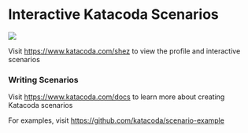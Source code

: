 # Interactive Katacoda Scenarios

[![](http://shields.katacoda.com/katacoda/shez/count.svg)](https://www.katacoda.com/shez "Get your profile on Katacoda.com")

Visit https://www.katacoda.com/shez to view the profile and interactive scenarios

### Writing Scenarios
Visit https://www.katacoda.com/docs to learn more about creating Katacoda scenarios

For examples, visit https://github.com/katacoda/scenario-example

